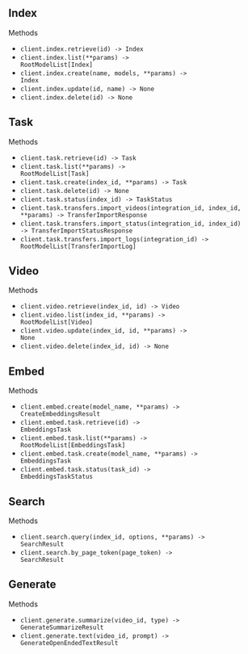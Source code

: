 ## Index

Methods

- <code>client.index.retrieve(id) -> Index</code>
- <code>client.index.list(\*\*params) -> RootModelList[Index]</code>
- <code>client.index.create(name, models, \*\*params) -> Index</code>
- <code>client.index.update(id, name) -> None</code>
- <code>client.index.delete(id) -> None</code>

## Task

Methods

- <code>client.task.retrieve(id) -> Task</code>
- <code>client.task.list(\*\*params) -> RootModelList[Task]</code>
- <code>client.task.create(index_id, \*\*params) -> Task</code>
- <code>client.task.delete(id) -> None</code>
- <code>client.task.status(index_id) -> TaskStatus</code>
- <code>client.task.transfers.import_videos(integration_id, index_id, \*\*params) -> TransferImportResponse</code>
- <code>client.task.transfers.import_status(integration_id, index_id) -> TransferImportStatusResponse</code>
- <code>client.task.transfers.import_logs(integration_id) -> RootModelList[TransferImportLog]</code>

## Video

Methods

- <code>client.video.retrieve(index_id, id) -> Video</code>
- <code>client.video.list(index_id, \*\*params) -> RootModelList[Video]</code>
- <code>client.video.update(index_id, id, \*\*params) -> None</code>
- <code>client.video.delete(index_id, id) -> None</code>

## Embed

Methods

- <code>client.embed.create(model_name, \*\*params) -> CreateEmbeddingsResult</code>
- <code>client.embed.task.retrieve(id) -> EmbeddingsTask</code>
- <code>client.embed.task.list(\*\*params) -> RootModelList[EmbeddingsTask]</code>
- <code>client.embed.task.create(model_name, \*\*params) -> EmbeddingsTask</code>
- <code>client.embed.task.status(task_id) -> EmbeddingsTaskStatus</code>

## Search

Methods

- <code>client.search.query(index_id, options, \*\*params) -> SearchResult</code>
- <code>client.search.by_page_token(page_token) -> SearchResult</code>

## Generate

Methods

- <code>client.generate.summarize(video_id, type) -> GenerateSummarizeResult</code>
- <code>client.generate.text(video_id, prompt) -> GenerateOpenEndedTextResult</code>

